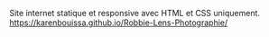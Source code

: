 Site internet statique et responsive avec HTML et CSS uniquement.
https://karenbouissa.github.io/Robbie-Lens-Photographie/
